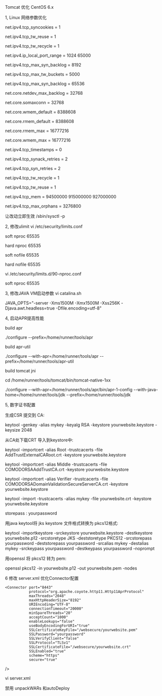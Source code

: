 
Tomcat 优化 CentOS 6.x

1, Linux 网络参数优化

net.ipv4.tcp_syncookies = 1

net.ipv4.tcp_tw_reuse = 1

net.ipv4.tcp_tw_recycle = 1

net.ipv4.ip_local_port_range = 1024 65000

net.ipv4.tcp_max_syn_backlog = 8192

net.ipv4.tcp_max_tw_buckets = 5000

net.ipv4.tcp_max_syn_backlog = 65536

net.core.netdev_max_backlog = 32768

net.core.somaxconn = 32768

net.core.wmem_default = 8388608

net.core.rmem_default = 8388608

net.core.rmem_max = 16777216

net.core.wmem_max = 16777216

net.ipv4.tcp_timestamps = 0

net.ipv4.tcp_synack_retries = 2

net.ipv4.tcp_syn_retries = 2

net.ipv4.tcp_tw_recycle = 1

net.ipv4.tcp_tw_reuse = 1

net.ipv4.tcp_mem = 94500000 915000000 927000000

net.ipv4.tcp_max_orphans = 3276800

让改动立即生效 /sbin/sysctl -p

2, 修改ulimit vi /etc/security/limits.conf

soft nproc 65535

hard nproc 65535

soft nofile 65535

hard nofile 65535

vi /etc/security/limits.d/90-nproc.conf

soft nproc 65535

3, 修改JAVA VM启动参数 vi catalina.sh


JAVA_OPTS="-server -Xms1500M -Xmx1500M -Xss256K -Djava.awt.headless=true -Dfile.encoding=utf-8"

4, 启动APR提高性能

build apr

./configure --prefix=/home/runner/tools/apr

build apr-util

./configure --with-apr=/home/runner/tools/apr --prefix=/home/runner/tools/apr-util

build tomcat jni

cd /home/runner/tools/tomcat/bin/tomcat-native-1xx

./configure --with-apr=/home/runner/tools/apr/bin/apr-1-config --with-java-home=/home/runner/tools/jdk --prefix=/home/runner/tools/jdk

5, 数字证书配置

生成CSR 提交到 CA:

keytool -genkey -alias mykey -keyalg RSA -keystore yourwebsite.keystore -keysize 2048

从CA处下载CRT 导入到keystore中:

keytool -importcert -alias Root -trustcacerts -file AddTrustExternalCARoot.crt -keystore yourwebsite.keystore

keytool -importcert -alias Middle -trustcacerts -file COMODORSAAddTrustCA.crt -keystore yourwebsite.keystore

keytool -importcert -alias Verifier -trustcacerts -file COMODORSADomainValidationSecureServerCA.crt -keystore yourwebsite.keystore

keytool -import -trustcacerts -alias mykey -file yourwebsite.crt -keystore yourwebsite.keystore

storepass : yourpassword

用java keytool将 jks keystore 文件格式转换为 pkcs12格式:

keytool -importkeystore -srckeystore yourwebsite.keystore -destkeystore yourwebsite.p12 -srcstoretype JKS -deststoretype PKCS12 -srcstorepass yourpassword -deststorepass yourpassword -srcalias mykey -destalias mykey -srckeypass yourpassword -destkeypass yourpassword -noprompt

用openssl 将 pkcs12 转为 pem:

openssl pkcs12 -in yourwebsite.p12 -out yourwebsite.pem -nodes

6 修改 server.xml   优化Connector配置

    <Connector port="8443" 
               protocol="org.apache.coyote.http11.Http11AprProtocol"
               maxThreads="2048" 
               maxHttpHeaderSize="8192"
               URIEncoding="UTF-8"
               connectionTimeout="20000"
               minSpareThreads="20"
               acceptCount="1000"
               enableLookups="false"
               useBodyEncodingForURI="true"
               SSLCertificateKeyFile="/websecure/yourwebsite.pem"
               SSLPassword="yourpassword"
               SSLVerifyClient="false"
               SSLProtocol="TLSv1"
               SSLCertificateFile="/websecure/yourwebsite.crt" 
               SSLEnabled="true" 
               scheme="https" 
               secure="true"                
 />

vi server.xml

禁用 unpackWARs 和autoDeploy
<Host name="localhost"  appBase="webapps"  unpackWARs="false" autoDeploy="false">


